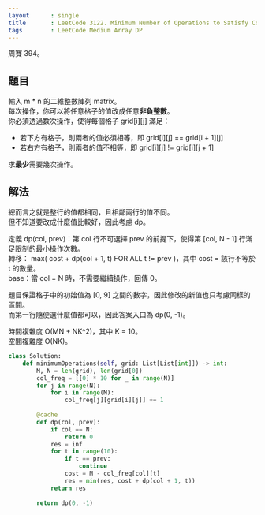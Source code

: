 ```yaml
---
layout      : single
title       : LeetCode 3122. Minimum Number of Operations to Satisfy Conditions
tags        : LeetCode Medium Array DP
---
```

周賽 394。

## 題目

輸入 m \* n 的二維整數陣列 matrix。  
每次操作，你可以將任意格子的值改成任意**非負整數**。  
你必須透過數次操作，使得每個格子 grid[i][j] 滿足：  

- 若下方有格子，則兩者的值必須相等，即 grid[i][j] == grid[i + 1][j]  
- 若右方有格子，則兩者的值不相等，即 grid[i][j] != grid[i][j + 1]  

求**最少**需要幾次操作。  

## 解法

總而言之就是整行的值都相同，且相鄰兩行的值不同。  
但不知道要改成什麼值比較好，因此考慮 dp。  

定義 dp(col, prev)：第 col 行不可選擇 prev 的前提下，使得第 [col, N - 1] 行滿足限制的最小操作次數。  
轉移： max( cost + dp(col + 1, t) FOR ALL t != prev )，其中 cost = 該行不等於 t 的數量。  
base：當 col = N 時，不需要繼續操作，回傳 0。  

題目保證格子中的初始值為 [0, 9] 之間的數字，因此修改的新值也只考慮同樣的區間。  
而第一行隨便選什麼值都可以，因此答案入口為 dp(0, -1)。  

時間複雜度 O(MN + NK^2)，其中 K = 10。  
空間複雜度 O(NK)。  

```python
class Solution:
    def minimumOperations(self, grid: List[List[int]]) -> int:
        M, N = len(grid), len(grid[0])
        col_freq = [[0] * 10 for _ in range(N)]
        for j in range(N):
            for i in range(M):
                col_freq[j][grid[i][j]] += 1
        
        @cache
        def dp(col, prev):
            if col == N:
                return 0
            res = inf
            for t in range(10):
                if t == prev:
                    continue
                cost = M - col_freq[col][t]
                res = min(res, cost + dp(col + 1, t))
            return res
        
        return dp(0, -1)
```
